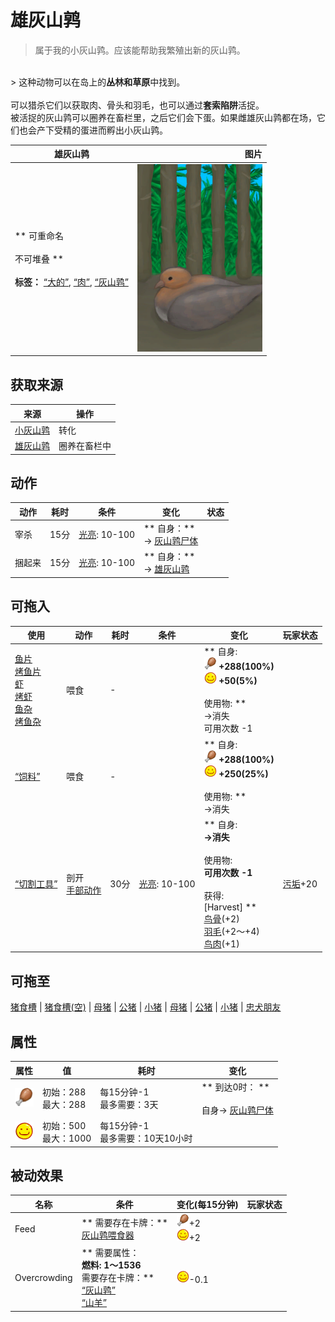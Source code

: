 # 雄灰山鹑  
> 属于我的小灰山鹑。应该能帮助我繁殖出新的灰山鹑。  
<br>  
> 这种动物可以在岛上的<b>丛林和草原</b>中找到。<br><br>可以猎杀它们以获取肉、骨头和羽毛，也可以通过<b>套索陷阱</b>活捉。<br>被活捉的灰山鹑可以圈养在畜栏里，之后它们会下蛋。如果雌雄灰山鹑都在场，它们也会产下受精的蛋进而孵出小灰山鹑。<br>  
  
  雄灰山鹑  |   图片   
 ----  |  ----:   
 ** 可重命名 **<br><br>** 不可堆叠 **<br><br>**标签：**	[“大的”](tag_Large.md), [“肉”](tag_Meat.md), [“灰山鹑”](tag_Partridge.md)  |  <img decoding="async" src="Sprite/PartridgeNestingMale.png" href="a.md" style="max-width:300px;max-height:300px;">   
  
## 获取来源  
来源  |  操作  
----  |  ----  
[小灰山鹑](PartridgeChick.md)  |  转化  
[雄灰山鹑](PartridgeMaleLive.md)  |  圈养在畜栏中  
## 动作  
动作  |  耗时  |  条件  |  变化  |  状态  
----  |  ----  |  ----  |  ----  |  ----  
宰杀<br>  |  15分  |  [光亮](Light.md): 10-100  |  ** 自身：**<br>→ [灰山鹑尸体](PartridgeDead.md)  |    
捆起来<br>  |  15分  |  [光亮](Light.md): 10-100  |  ** 自身：**<br>→ [雄灰山鹑](PartridgeMaleLive.md)  |    
## 可拖入  
使用  |  动作  |  耗时  |  条件  |  变化  |  玩家状态  
----  |  ----  |  ----  |  ----  |  ----  |  ----  
[鱼片](FishSlices.md)<br>[烤鱼片](FishSlicesCooked.md)<br>[虾](Prawns.md)<br>[烤虾](PrawnsCooked.md)<br>[鱼杂](FishScraps.md)<br>[烤鱼杂](FishScrapsCooked.md)  |  喂食<br>  |  -  |    |  ** 自身: **<br><img decoding="async" src="Sprite/Hunger.png" href="a.md" style="max-width:20px;max-height:20px;">  +288(100%)<br><img decoding="async" src="Sprite/Content.png" href="a.md" style="max-width:20px;max-height:20px;">  +50(5%)<br><br>** 使用物: **<br>→消失<br>可用次数  -1  |    
[“饲料”](tag_Feed.md)  |  喂食<br>  |  -  |    |  ** 自身: **<br><img decoding="async" src="Sprite/Hunger.png" href="a.md" style="max-width:20px;max-height:20px;">  +288(100%)<br><img decoding="async" src="Sprite/Content.png" href="a.md" style="max-width:20px;max-height:20px;">  +250(25%)<br><br>** 使用物: **<br>→消失  |    
[“切割工具”](tag_Cutter.md)  |  剖开<br>[手部动作](HandAction.md)  |  30分  |  [光亮](Light.md): 10-100  |  ** 自身: **<br>→消失<br><br>** 使用物: **<br>可用次数  -1<br><br>** 获得: **<br>** [Harvest] **<br>  [鸟骨](BonesBird.md)(+2)<br>  [羽毛](Feathers.md)(+2～+4)<br>  [鸟肉](BirdMeat.md)(+1)<br>  |  [污垢](Filth.md)+20  
## 可拖至  
[猪食槽](BoarFeeder.md) | [猪食槽(空)](BoarFeederEmpty.md) | [母猪](BoarEnclosureFemale.md) | [公猪](BoarEnclosureMale.md) | [小猪](BoarEnclosurePiglet.md) | [母猪](BoarTiedFemale.md) | [公猪](BoarTiedMale.md) | [小猪](BoarTiedPiglet.md) | [忠犬朋友](DogFriend.md)  
## 属性   
属性  |  值  |  耗时  |  变化  
----  |  ----  |  ----  |  ----  
<img decoding="async" src="Sprite/Hunger.png" href="a.md" style="max-width:30px;max-height:30px;">  |  初始：288<br>最大：288  |  每15分钟-1<br>最多需要：3天  |  ** 到达0时： **<br><br>自身→ [灰山鹑尸体](PartridgeDead.md)  
<img decoding="async" src="Sprite/Content.png" href="a.md" style="max-width:30px;max-height:30px;">  |  初始：500<br>最大：1000  |  每15分钟-1<br>最多需要：10天10小时  |    
## 被动效果  
名称  |  条件  |  变化(每15分钟)  |  玩家状态  
----  |  ----  |  ----  |  ----  
Feed  |  ** 需要存在卡牌：**<br>[灰山鹑喂食器](PartridgeFeeder.md)  |  <img decoding="async" src="Sprite/Hunger.png" href="a.md" style="max-width:20px;max-height:20px;">+2<br><img decoding="async" src="Sprite/Content.png" href="a.md" style="max-width:20px;max-height:20px;">+2  |    
Overcrowding  |  ** 需要属性：**<br>燃料: 1～1536<br>** 需要存在卡牌：**<br>[“灰山鹑”](tag_Partridge.md)<br>[“山羊”](tag_Goat.md)  |  <img decoding="async" src="Sprite/Content.png" href="a.md" style="max-width:20px;max-height:20px;">-0.1  |    


<script>document.title="雄灰山鹑 - 卡牌生存百科 Card Survival Wiki";</script>